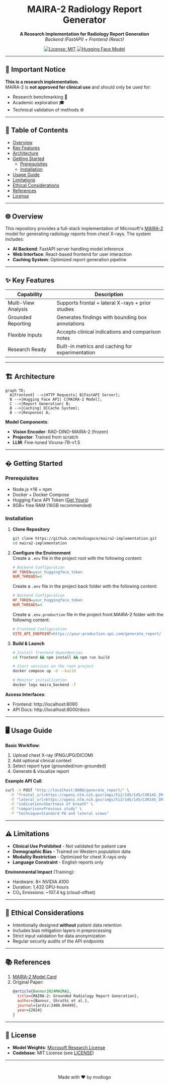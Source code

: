 <div align="center">

# MAIRA-2 Radiology Report Generator

**A Research Implementation for Radiology Report Generation**  
*Backend (FastAPI) + Frontend (React)*  

[![License: MIT](https://img.shields.io/badge/License-MIT-yellow.svg)](https://opensource.org/licenses/MIT)
[![Hugging Face Model](https://img.shields.io/badge/🤗%20Hugging%20Face-MAIRA--2-blue)](https://huggingface.co/microsoft/maira-2)

</div>

---

## 🚨 Important Notice  
**This is a research implementation.**  
MAIRA-2 is **not approved for clinical use** and should only be used for:
- Research benchmarking 🧪  
- Academic exploration 🎓  
- Technical validation of methods ⚙️  

---

## 📖 Table of Contents
- [Overview](#-overview)
- [Key Features](#-key-features)
- [Architecture](#-architecture)
- [Getting Started](#-getting-started)
  - [Prerequisites](#prerequisites)
  - [Installation](#installation)
- [Usage Guide](#-usage-guide)
- [Limitations](#-limitations)
- [Ethical Considerations](#-ethical-considerations)
- [References](#-references)
- [License](#-license)

---

## 🌐 Overview
This repository provides a full-stack implementation of Microsoft's [MAIRA-2](https://huggingface.co/microsoft/maira-2) model for generating radiology reports from chest X-rays. The system includes:

- **AI Backend**: FastAPI server handling model inference
- **Web Interface**: React-based frontend for user interaction
- **Caching System**: Optimized report generation pipeline

---

## ✨ Key Features
| Capability | Description |
|------------|-------------|
| Multi-View Analysis | Supports frontal + lateral X-rays + prior studies |
| Grounded Reporting | Generates findings with bounding box annotations |
| Flexible Inputs | Accepts clinical indications and comparison notes |
| Research Ready | Built-in metrics and caching for experimentation |

---

## 🏗 Architecture
```mermaid
graph TD;
  A[Frontend] -->|HTTP Requests| B[FastAPI Server];
  B -->|Hugging Face API| C[MAIRA-2 Model];
  C -->|Report Generation| B;
  B -->|Caching| D[Cache System];
  B -->|Response| A;
```

**Model Components**:
- **Vision Encoder**: RAD-DINO-MAIRA-2 (frozen)
- **Projector**: Trained from scratch
- **LLM**: Fine-tuned Vicuna-7B-v1.5

---

## � Getting Started

### Prerequisites
- Node.js ≥16 + npm
- Docker + Docker Compose
- Hugging Face API Token ([Get Yours](https://huggingface.co/settings/tokens))
- 8GB+ free RAM (16GB recommended)

### Installation
1. **Clone Repository**
   ```bash
   git clone https://github.com/mvdiogoce/maira2-implementation.git
   cd maira2-implementation
   ```

2. **Configure the Environment**  
   Create a `.env` file in the project root with the following content:
   ```ini
   # Backend Configuration
   HF_TOKEN=your_huggingface_token
   NUM_THREADS=4
   ```

   Create a `.env` file in the project back folder with the following content:
   ```ini
   # Backend Configuration
   HF_TOKEN=your_huggingface_token
   NUM_THREADS=4
   ```

      Create a `.env.production` file in the project front.MAIRA-2 folder with the following content:
   ```ini
   # Frontend Configuration
   VITE_API_ENDPOINT=https://your-production-api.com/generate_report/
   ```
3. **Build & Launch**
   ```bash
   # Install frontend dependencies
   cd frontend && npm install && npm run build

   # Start services on the root project
   docker compose up -d --build

   # Monitor initialization
   docker logs maira_backend -f
   ```

**Access Interfaces**:
- Frontend: http://localhost:8090
- API Docs: http://localhost:8000/docs

---

## 🖥 Usage Guide
**Basic Workflow**:
1. Upload chest X-ray (PNG/JPG/DICOM)
2. Add optional clinical context
3. Select report type (grounded/non-grounded)
4. Generate & visualize report

**Example API Call**:
```bash
curl -X POST "http://localhost:8000/generate_report/" \
  -F "frontal_url=https://openi.nlm.nih.gov/imgs/512/145/145/CXR145_IM-0290-1001.png" \
  -F "lateral_url=https://openi.nlm.nih.gov/imgs/512/145/145/CXR145_IM-0290-2001.png" \
  -F "indication=Shortness of breath" \
  -F "comparison=Previous study" \
  -F "technique=Standard PA and lateral views"
```

---

## ⚠️ Limitations
- **Clinical Use Prohibited** - Not validated for patient care
- **Demographic Bias** - Trained on Western population data
- **Modality Restriction** - Optimized for chest X-rays only
- **Language Constraint** - English reports only

**Environmental Impact** (Training):
- Hardware: 8× NVIDIA A100
- Duration: 1,432 GPU-hours
- CO₂ Emissions: ~107.4 kg (cloud-offset)

---

## 🧭 Ethical Considerations
- Intentionally designed **without** patient data retention
- Includes bias mitigation layers in preprocessing
- Strict input validation for data anonymization
- Regular security audits of the API endpoints

---

## 📚 References
1. [MAIRA-2 Model Card](https://huggingface.co/microsoft/maira-2)
2. Original Paper:  
   ```bibtex
   @article{Bannur2024MAIRA2,
     title={MAIRA-2: Grounded Radiology Report Generation},
     author={Bannur, Shruthi et al.},
     journal={arXiv:2406.04449},
     year={2024}
   }
   ```

---

## 📜 License
- **Model Weights**: [Microsoft Research License](https://aka.ms/maira-license)
- **Codebase**: MIT License (see [LICENSE](LICENSE))

---

<div align="center">
  <br>
  <p>Made with ❤️ by mvdiogo</p>
</div>

